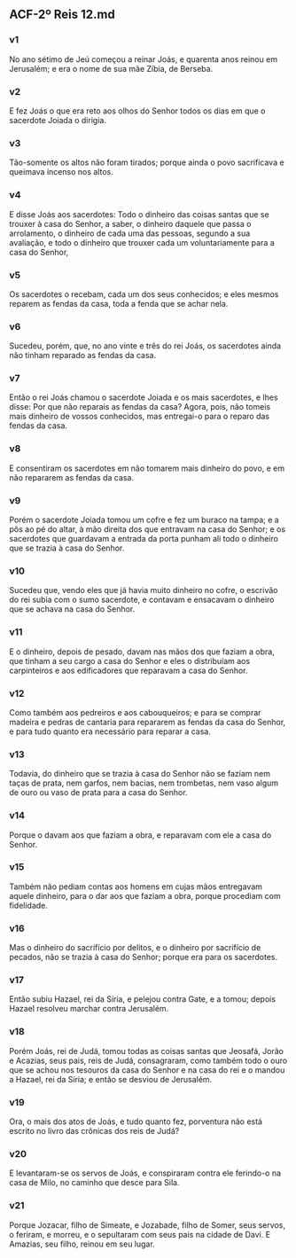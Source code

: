 ## ACF-2º Reis 12.md
### v1
 No ano sétimo de Jeú começou a reinar Joás, e quarenta anos reinou em Jerusalém; e era o nome de sua mãe Zíbia, de Berseba.
### v2
 E fez Joás o que era reto aos olhos do Senhor todos os dias em que o sacerdote Joiada o dirigia.
### v3
 Tão-somente os altos não foram tirados; porque ainda o povo sacrificava e queimava incenso nos altos.
### v4
 E disse Joás aos sacerdotes: Todo o dinheiro das coisas santas que se trouxer à casa do Senhor, a saber, o dinheiro daquele que passa o arrolamento, o dinheiro de cada uma das pessoas, segundo a sua avaliação, e todo o dinheiro que trouxer cada um voluntariamente para a casa do Senhor,
### v5
 Os sacerdotes o recebam, cada um dos seus conhecidos; e eles mesmos reparem as fendas da casa, toda a fenda que se achar nela.
### v6
 Sucedeu, porém, que, no ano vinte e três do rei Joás, os sacerdotes ainda não tinham reparado as fendas da casa.
### v7
 Então o rei Joás chamou o sacerdote Joiada e os mais sacerdotes, e lhes disse: Por que não reparais as fendas da casa? Agora, pois, não tomeis mais dinheiro de vossos conhecidos, mas entregai-o para o reparo das fendas da casa.
### v8
 E consentiram os sacerdotes em não tomarem mais dinheiro do povo, e em não repararem as fendas da casa.
### v9
 Porém o sacerdote Joiada tomou um cofre e fez um buraco na tampa; e a pôs ao pé do altar, à mão direita dos que entravam na casa do Senhor; e os sacerdotes que guardavam a entrada da porta punham ali todo o dinheiro que se trazia à casa do Senhor.
### v10
 Sucedeu que, vendo eles que já havia muito dinheiro no cofre, o escrivão do rei subia com o sumo sacerdote, e contavam e ensacavam o dinheiro que se achava na casa do Senhor.
### v11
 E o dinheiro, depois de pesado, davam nas mãos dos que faziam a obra, que tinham a seu cargo a casa do Senhor e eles o distribuíam aos carpinteiros e aos edificadores que reparavam a casa do Senhor.
### v12
 Como também aos pedreiros e aos cabouqueiros; e para se comprar madeira e pedras de cantaria para repararem as fendas da casa do Senhor, e para tudo quanto era necessário para reparar a casa.
### v13
 Todavia, do dinheiro que se trazia à casa do Senhor não se faziam nem taças de prata, nem garfos, nem bacias, nem trombetas, nem vaso algum de ouro ou vaso de prata para a casa do Senhor.
### v14
 Porque o davam aos que faziam a obra, e reparavam com ele a casa do Senhor.
### v15
 Também não pediam contas aos homens em cujas mãos entregavam aquele dinheiro, para o dar aos que faziam a obra, porque procediam com fidelidade.
### v16
 Mas o dinheiro do sacrifício por delitos, e o dinheiro por sacrifício de pecados, não se trazia à casa do Senhor; porque era para os sacerdotes.
### v17
 Então subiu Hazael, rei da Síria, e pelejou contra Gate, e a tomou; depois Hazael resolveu marchar contra Jerusalém.
### v18
 Porém Joás, rei de Judá, tomou todas as coisas santas que Jeosafá, Jorão e Acazias, seus pais, reis de Judá, consagraram, como também todo o ouro que se achou nos tesouros da casa do Senhor e na casa do rei e o mandou a Hazael, rei da Síria; e então se desviou de Jerusalém.
### v19
 Ora, o mais dos atos de Joás, e tudo quanto fez, porventura não está escrito no livro das crônicas dos reis de Judá?
### v20
 E levantaram-se os servos de Joás, e conspiraram contra ele ferindo-o na casa de Milo, no caminho que desce para Sila.
### v21
 Porque Jozacar, filho de Simeate, e Jozabade, filho de Somer, seus servos, o feriram, e morreu, e o sepultaram com seus pais na cidade de Davi. E Amazias, seu filho, reinou em seu lugar.
